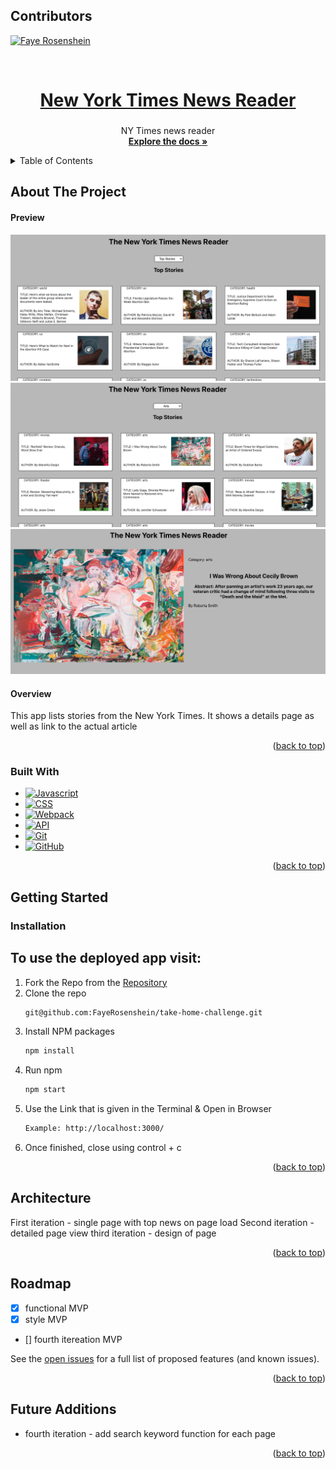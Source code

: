 <a name="readme-top"></a>

## Contributors
 [![Faye Rosenshein][Faye-badge]][Faye-url]

<br />

  <a href="https://github.com/FayeRosenshein/take-home-challenge">
    <h1 align="center">New York Times News Reader</h1>
  </a>

<h3 align="center"></h3>

  <p align="center">
    NY Times news reader
    <br />
    <a href="https://github.com/FayeRosenshein/take-home-challenge"><strong>Explore the docs »</strong></a>
</div>

<details>
  <summary>Table of Contents</summary>
  <ol>
    <li>
      <a href="#">About The Project</a>
      <ul>
        <li><a href="#built-with">Built With</a></li>
      </ul>
    </li>
    <li>
      <a href="#getting-started">Getting Started</a>
      <ul>
        <li><a href="#installation">Installation</a></li>
      </ul>
    </li>
  </ol>
</details>

## About The Project
#### Preview
![Preview1](./src/Assets/Screenshot%202023-04-13%20at%203.39.38%20PM.png)
![Preview1](./src/Assets/Screenshot%202023-04-13%20at%203.39.53%20PM.png)
![Preview2](./src/Assets/Screenshot%202023-04-13%20at%203.40.14%20PM.png)


#### Overview
This app lists stories from the New York Times. It shows a details page as well as link to the actual article


<p align="right">(<a href="#readme-top">back to top</a>)</p>

### Built With
- [![Javascript][javascript.js]][javascript-url]
- [![CSS][css]][css-url]
- [![Webpack][webpack]][webpack-url]
- [![API][api]][api-url]
- [![Git][git]][git-url]
- [![GitHub][github]][github-url]

<p align="right">(<a href="#readme-top">back to top</a>)</p>

## Getting Started

### Installation
## To use the deployed app visit: 

1. Fork the Repo from the [Repository](https://github.com/FayeRosenshein/take-home-challenge)
2. Clone the repo
   ```sh
   git@github.com:FayeRosenshein/take-home-challenge.git
   ```
3. Install NPM packages
   ```sh
   npm install
   ```
4. Run npm
   ```sh
   npm start
   ```
5. Use the Link that is given in the Terminal & Open in Browser
   ```sh
   Example: http://localhost:3000/
   ```
6. Once finished, close using control + c

<p align="right">(<a href="#readme-top">back to top</a>)</p>

<!-- ARCHITECTURE -->

## Architecture

First iteration - single page with top news on page load
Second iteration - detailed page view
third iteration - design of page


<p align="right">(<a href="#readme-top">back to top</a>)</p>
<!-- ROADMAP -->

## Roadmap

- [x] functional MVP
- [x] style MVP
- [] fourth itereation MVP

See the [open issues](https://github.com/FayeRosenshein/take-home-challenge/issues) for a full list of proposed features (and known issues).

<p align="right">(<a href="#readme-top">back to top</a>)</p>

## Future Additions

- fourth iteration - add search keyword function for each page

<p align="right">(<a href="#readme-top">back to top</a>)</p>


[Faye-badge]: https://img.shields.io/badge/-Faye%20Rosenshein-green
[Faye-url]: https://github.com/FayeRosenshein
[webpack]: https://img.shields.io/badge/Webpack-563D7C?style=for-the-badge&logo=webpack&logoColor=white
[webpack-url]: https://webpack.js.org/
[css]: https://img.shields.io/badge/CSS-000000?style=for-the-badge&logo=css&logoColor=white
[css-url]: https://www.w3.org/Style/CSS/Overview.en.html
[html]: https://img.shields.io/badge/HTML-4A4A55?style=for-the-badge&logo=HTML&logoColor=FF3E00
[html-url]: https://www.w3schools.com/howto/howto_make_a_website.asp
[javascript.js]: https://img.shields.io/badge/JavaScript-0769AD?style=for-the-badge&logo=javascript&logoColor=white
[javascript-url]: https://www.javascript.com/
[api]: https://img.shields.io/badge/API-15EA75?style=for-the-badge&logo=HTML&logoColor=FF3E00
[api-url]: https://www.w3schools.com/js/js_api_intro.asp
[github]: https://img.shields.io/badge/GitHub-22043C?style=for-the-badge&logo=github&logoColor=FF3E00
[github-url]: https://github.com/
[git]: https://img.shields.io/badge/Git-2E0305?style=for-the-badge&logo=git&logoColor=FF3E00
[git-url]: https://git-scm.com/